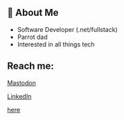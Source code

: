 ## :book: About Me

- Software Developer (.net/fullstack)
- Parrot dad
- Interested in all things tech

## Reach me:

[Mastodon](https://mastodon.compadres.social/web/@goach)

[LinkedIn](https://www.linkedin.com/in/andrewgoacher/)

<a href="https://github.com/andrewgoacher" rel="me">here</a>
